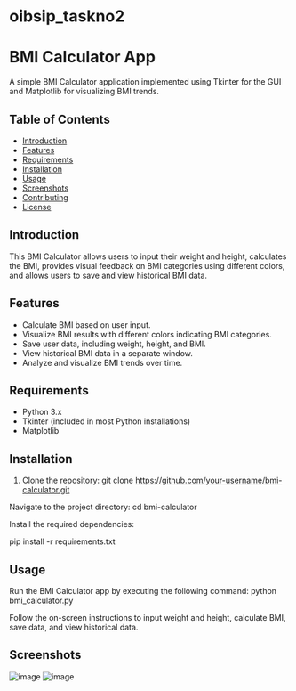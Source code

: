 # oibsip_taskno2
# BMI Calculator App

A simple BMI Calculator application implemented using Tkinter for the GUI and Matplotlib for visualizing BMI trends.

## Table of Contents

- [Introduction](#introduction)
- [Features](#features)
- [Requirements](#requirements)
- [Installation](#installation)
- [Usage](#usage)
- [Screenshots](#screenshots)
- [Contributing](#contributing)
- [License](#license)

## Introduction

This BMI Calculator allows users to input their weight and height, calculates the BMI, provides visual feedback on BMI categories using different colors, and allows users to save and view historical BMI data.

## Features

- Calculate BMI based on user input.
- Visualize BMI results with different colors indicating BMI categories.
- Save user data, including weight, height, and BMI.
- View historical BMI data in a separate window.
- Analyze and visualize BMI trends over time.

## Requirements

- Python 3.x
- Tkinter (included in most Python installations)
- Matplotlib

## Installation

1. Clone the repository:
   git clone https://github.com/your-username/bmi-calculator.git
   
Navigate to the project directory:
cd bmi-calculator

Install the required dependencies:

pip install -r requirements.txt

## Usage
Run the BMI Calculator app by executing the following command:
python bmi_calculator.py

Follow the on-screen instructions to input weight and height, calculate BMI, save data, and view historical data.

## Screenshots
![image](https://github.com/VEDAMNT/oibsip_taskno2/assets/99802920/6793588c-f2d6-45b3-8a38-e265b6a522e3)
![image](https://github.com/VEDAMNT/oibsip_taskno2/assets/99802920/10e821bb-a195-4ec1-93d3-fd76dead7c10)

